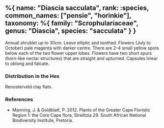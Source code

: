 %{
    name: "Diascia sacculata",
    rank: :species,
    common_names: ["pensie", "horinkie"],
    taxonomy: %{
        family: "Scrophulariaceae",
        genus: "Diascia",
        species: "sacculata"
    }
}
---

Annual shrublet up to 30cm. Leave elliptic and toothed. Flowers (July to October) pale magenta with darker centre.
There are 2-4 small yellow spots below each of the two flower upper lobes. Flowers have two
short spurs (horn-like nectar structures) that are straight and upturned. Capsules linear to oblong and falcate.

<!-- read more -->

### Distribution in the Hex

Renosterveld clay flats.

### References

* Manning, J. & Goldblatt, P. 2012. Plants of the Greater Cape Floristic Region 1: the Core Cape flora, Strelitzia 29. South African National Biodiversity Institute, Pretoria.
